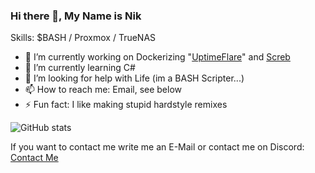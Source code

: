 ### Hi there 👋, My Name is Nik

Skills: $BASH / Proxmox / TrueNAS

- 🔭 I’m currently working on Dockerizing "[UptimeFlare](https://github.com/lyc8503/UptimeFlare)" and [Screb](https://screb.hetzner.itsnik.de/)
- 🌱 I’m currently learning C# 
- 🤔 I’m looking for help with Life (im a BASH Scripter...)
- 📫 How to reach me: Email, see below 
- ⚡ Fun fact: I like making stupid hardstyle remixes 

![GitHub stats](https://github-readme-stats.vercel.app/api?username=Its4Nik&show_icons=true)

If you want to contact me write me an E-Mail or contact me on Discord:
[Contact Me](mailto:info@itsnik.de)
